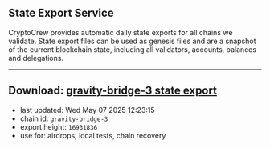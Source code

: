 ## State Export Service
CryptoCrew provides automatic daily state exports for all chains we validate. State export files can be used as genesis files and are a snapshot of the current blockchain state, including all validators, accounts, balances and delegations.

---
**Download: [gravity-bridge-3 state export](https://dl-eu2.ccvalidators.com/SERVICE/gravitybridge/gravity-bridge-3_export_16931836.json)**
---

- last updated: Wed May 07 2025 12:23:15
- chain id: `gravity-bridge-3`
- export height: `16931836`
- use for: airdrops, local tests, chain recovery
